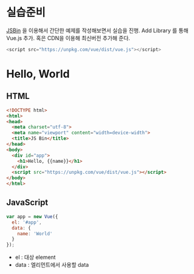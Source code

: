 # 실습준비
[JSBin](jsbin.com) 을 이용해서 간단한 예제를 작성해보면서 실습을 진행. Add Library 를 통해 Vue.js 추가. 혹은 CDN을 이용해 최신버전 추가해 준다.
``` js
<script src="https://unpkg.com/vue/dist/vue.js"></script> 
```

# Hello, World
## HTML
``` html
<!DOCTYPE html>
<html>
<head>
  <meta charset="utf-8">
  <meta name="viewport" content="width=device-width">
  <title>JS Bin</title>
</head>
<body>
  <div id="app">
    <h1>Hello, {{name}}</h1>
  </div>
  <script src="https://unpkg.com/vue/dist/vue.js"></script>
</body>
</html>
```

## JavaScript
``` js
var app = new Vue({
  el: '#app', 
  data: {
    name: 'World'
  }
});
```

* el : 대상 element
* data : 엘리먼트에서 사용할 data


